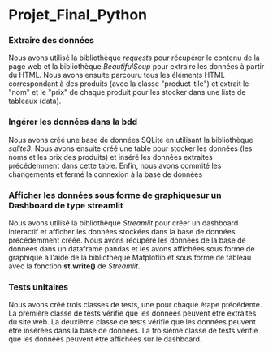 # Projet_Final_Python
### Extraire des données
Nous avons utilisé la bibliothèque *requests* pour récupérer le contenu de la page web et la bibliothèque *BeautifulSoup* pour extraire les données à partir du HTML. Nous avons ensuite parcouru tous les éléments HTML correspondant à des produits (avec la classe "product-tile") et extrait le "nom" et le "prix" de chaque produit pour les stocker dans une liste de tableaux (data).

### Ingérer les données dans la bdd
Nous avons créé une base de données SQLite en utilisant la bibliothèque *sqlite3*. Nous avons ensuite créé une table pour stocker les données (les noms et les prix des produits) et inséré les données extraites précédemment dans cette table. Enfin, nous avons commité les changements et fermé la connexion à la base de données

### Afficher les données sous forme de graphiquesur un Dashboard de type streamlit
Nous avons utilisé la bibliothèque *Streamlit* pour créer un dashboard interactif et afficher les données stockées dans la base de données précédemment créée. Nous avons récupéré les données de la base de données dans un dataframe pandas et les avons affichées sous forme de graphique à l'aide de la bibliothèque Matplotlib et sous forme de tableau avec la fonction **st.write()** de *Streamlit*.

### Tests unitaires
Nous avons créé trois classes de tests, une pour chaque étape précédente. La première classe de tests vérifie que les données peuvent être extraites du site web. La deuxième classe de tests vérifie que les données peuvent être insérées dans la base de données. La troisième classe de tests vérifie que les données peuvent être affichées sur le dashboard.



